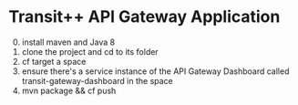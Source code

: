 # Transit++ API Gateway Application
0. install maven and Java 8
1. clone the project and cd to its folder
2. cf target a space
3. ensure there's a service instance of the API Gateway Dashboard called transit-gateway-dashboard in the space
4. mvn package && cf push